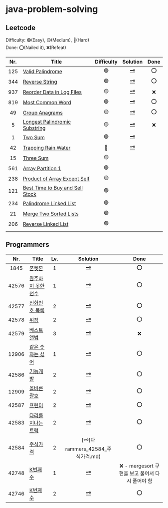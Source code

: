 # java-problem-solving


## Leetcode
Difficulty: 🟢(Easy), 🟡(Medium), 🔴(Hard)  
Done: ⭕️(Nailed it), ❌(Refeat)

|Nr.|Title|Difficulty|Solution|Done|
|:---:|---|:---:|:---:|:---:|
|125|[Valid Palindrome](https://leetcode.com/problems/valid-palindrome/)|🟢|[🗝](Leetcode_125_ValidPalindrome.md)|⭕️|
|344|[Reverse String](https://leetcode.com/problems/reverse-string/)|🟢|[🗝](Leetcode_344_ReverseString.md)|⭕️|
|937|[Reorder Data in Log Files](https://leetcode.com/problems/reorder-data-in-log-files/)|🟡|[🗝](Leetcode_937_ReorderDataInLogFiles.md)|❌|
|819|[Most Common Word](https://leetcode.com/problems/most-common-word/)|🟢|[🗝](Leetcode_819_MostCommonWord.md)|⭕️|
|49|[Group Anagrams](https://leetcode.com/problems/group-anagrams/)|🟡|[🗝](Leetcode_49_GroupAnagrams.md)|⭕️|
|5|[Longest Palindromic Substring](https://leetcode.com/problems/longest-palindromic-substring/)|🟡|[🗝](Leetcode_5_LongestPalindromicSubstring.md)|❌|
|1|[Two Sum](https://leetcode.com/problems/two-sum/)|🟢|[🗝](Leetcode_1_TwoSum.md)||
|42|[Trapping Rain Water](https://leetcode.com/problems/trapping-rain-water/)|🔴|[🗝](Leetcode_42_TrappingRainWater.md)||
|15|[Three Sum](https://leetcode.com/problems/3sum/)|🟡|||
|561|[Array Partition 1](https://leetcode.com/problems/array-partition/)|🟢|||
|238|[Product of Array Except Self](https://leetcode.com/problems/product-of-array-except-self/)|🟡|||
|121|[Best Time to Buy and Sell Stock](https://leetcode.com/problems/best-time-to-buy-and-sell-stock/)|🟢|||
|234|[Palindrome Linked List](https://leetcode.com/problems/palindrome-linked-list/)|🟢|||
|21|[Merge Two Sorted Lists](https://leetcode.com/problems/merge-two-sorted-lists/)|🟢|||
|206|[Reverse Linked List](https://leetcode.com/problems/reverse-linked-list/)|🟢|||
| |[]()||||

## Programmers

|  Nr.  | Title                                                                                    | Lv. |               Solution                |               Done                |
|:-----:|------------------------------------------------------------------------------------------|:---:|:-------------------------------------:|:---------------------------------:|
| 1845  | [폰켓몬](https://school.programmers.co.kr/learn/courses/30/lessons/1845)                    |  1  |     [🗝](Programmers_1845_폰켓몬.md)     |                ⭕️                 |
| 42576 | [완주하지 못한 선수](https://school.programmers.co.kr/learn/courses/30/lessons/42576)            |  1  | [🗝](Programmers_42576_완주하지_못한_선수.md) |                ⭕️                 |
| 42577 | [전화번호 목록](https://school.programmers.co.kr/learn/courses/30/lessons/42577?language=java) |  2  |  [🗝](Programmers_42577_전화번호_목록.md)   |                ⭕️                 |
| 42578 | [위장](https://school.programmers.co.kr/learn/courses/30/lessons/42578)                    |  2  |     [🗝](Programmers_42578_위장.md)     |                ⭕️                 |
| 42579 | [베스트앨범](https://school.programmers.co.kr/learn/courses/30/lessons/42579)                 |  3  |   [🗝](Programmers_42579_베스트앨범.md)    |                 ❌                 |
| 12906 | [같은 숫자는 싫어](https://school.programmers.co.kr/learn/courses/30/lessons/12906)             |  1  | [🗝](Programmers_12906_같은_숫자는_싫어.md)  |                 ⭕                 |
| 42586 | [기능개발](https://school.programmers.co.kr/learn/courses/30/lessons/42586)                  |  2  |    [🗝](Programmers_42586_기능개발.md)    |                 ⭕                 |
| 12909 | [올바른 괄호](https://school.programmers.co.kr/learn/courses/30/lessons/12909)                |  2  |   [🗝](Programmers_12909_올바른_괄호.md)   |                 ⭕                 |
| 42587 | [프린터](https://school.programmers.co.kr/learn/courses/30/lessons/42587)                   |  2  |    [🗝](Programmers_42587_프린터.md)     |                 ⭕                 |
| 42583 | [다리를 지나는 트럭](https://school.programmers.co.kr/learn/courses/30/lessons/42583)            |  2  | [🗝](Programmers_42583_다리를_지나는_트럭.md) |                 ⭕                 |
| 42584 | [주식가격](https://school.programmers.co.kr/learn/courses/30/lessons/42584)                  |  2  |      [🗝]다rammers_42584_주식가격.md)      |                 ⭕                 |
| 42748 | [K번째수](https://school.programmers.co.kr/learn/courses/30/lessons/42748)                  |  1  |    [🗝](Programmers_42748_K번째수.md)    | ❌ - mergesort 구현을 보고 풀어서 다시 풀어야 함 |
| 42746 | [K번째수](https://school.programmers.co.kr/learn/courses/30/lessons/42746)                  |  2  |   [🗝](Programmers_42746_가장_큰_수.md)   |                ⭕                  |
